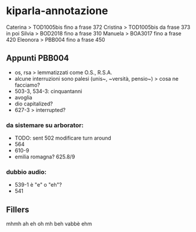 # kiparla-annotazione

Caterina > TOD1005bis fino a frase 372
Cristina > TOD1005bis da frase 373 in poi
Silvia > BOD2018 fino a frase 310
Manuela > BOA3017 fino a frase 420
Eleonora > PBB004 fino a frase 450


## Appunti PBB004
* os, rsa > lemmatizzati come O.S., R.S.A.
* alcune interruzioni sono palesi (unis~, ~versità, pensio~) > cosa ne facciamo?
* 503-3, 534-3: cinquantanni
* avoglia
* dio capitalized?
* 627-3 > interrupted?

### da sistemare su arborator:
* TODO: sent 502 modificare turn around
* 564
* 610-9
* emilia romagna? 625.8/9


### dubbio audio:
* 539-1 è "e" o "eh"?
* 541



## Fillers
mhmh
ah
eh
oh
mh
beh
vabbè
ehm